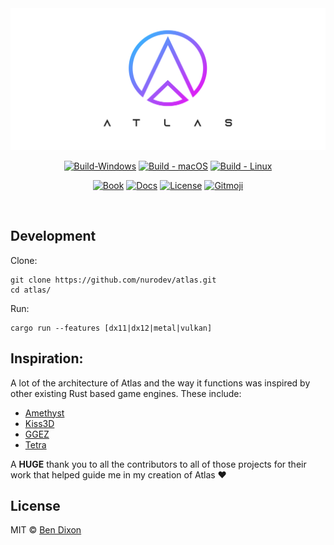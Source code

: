 <div align='center'>

  <a href='https://github.com/nurodev/atlas/releases'>
    <img alt='Atlas' src='./book/src/assets/Banner.png?sanitize=true' />
  </a>

  [![Build-Windows](https://img.shields.io/github/workflow/status/nurodev/atlas/%F0%9F%9A%80%20Engine%20(Windows)?label=%20&logo=windows&logoColor=white&style=for-the-badge)](https://github.com/NuroDev/atlas/actions?query=workflow%3A%22%F0%9F%9A%80+Engine+%7C+Windows%22) 
  [![Build - macOS](https://img.shields.io/github/workflow/status/nurodev/atlas/%F0%9F%9A%80%20Engine%20(macOS)?label=%20&logo=windows&logoColor=white&style=for-the-badge)](https://github.com/NuroDev/atlas/actions?query=workflow%3A%22%F0%9F%9A%80+Engine+%7C+macOS%22) 
  [![Build - Linux](https://img.shields.io/github/workflow/status/nurodev/atlas/%F0%9F%9A%80%20Engine%20(Linux)?label=%20&logo=windows&logoColor=white&style=for-the-badge)](https://github.com/NuroDev/atlas/actions?query=workflow%3A%22%F0%9F%9A%80+Engine+%7C+Linux%22) 

  [![Book](https://img.shields.io/badge/%20%F0%9F%93%95%20book-ef3242.svg?longCache=true&style=for-the-badge)](https://book.atlasengine.dev) 
  [![Docs](https://img.shields.io/badge/%20%F0%9F%92%A1%20docs-3287ef.svg?longCache=true&style=for-the-badge)](https://docs.atlasengine.dev/atlas) 
  [![License](https://img.shields.io/badge/%20%F0%9F%93%84%20mit-53bf1d.svg?longCache=true&style=for-the-badge)](https://opensource.org/licenses/MIT) 
  [![Gitmoji](https://img.shields.io/badge/-%20%F0%9F%98%9C-FFDD67.svg?longCache=true&style=for-the-badge)](https://gitmoji.carloscuesta.me/) 

  <br />
</div>

## Development

Clone:
```shell
git clone https://github.com/nurodev/atlas.git
cd atlas/
```

Run:
```shell
cargo run --features [dx11|dx12|metal|vulkan]
```

## Inspiration:

A lot of the architecture of Atlas and the way it functions was inspired by other existing Rust based game engines. These include:
 - [Amethyst](https://amethyst.rs/)
 - [Kiss3D](http://kiss3d.org/)
 - [GGEZ](https://ggez.rs/)
 - [Tetra](https://github.com/17cupsofcoffee/tetra) 
 
A **HUGE** thank you to all the contributors to all of those projects for their work that helped guide me in my creation of Atlas ❤️

## License

MIT © [Ben Dixon](https://github.com/NuroDev/atlas/blob/master/LICENSE)
